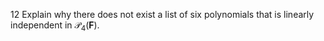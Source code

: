 12 Explain why there does not exist a list of six polynomials that is linearly independent in $\mathcal{P}_{4}(\mathbf{F})$.
